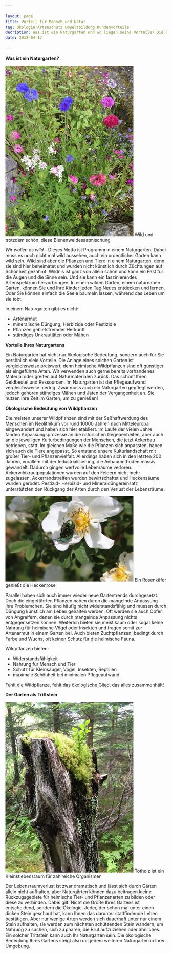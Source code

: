 ```yaml
---

layout: page
title: Vorteil für Mensch und Natur
tag: Ökologie Artenschutz Umweltbildung Kundenvorteile
decription: Was ist ein Naturgarten und wo liegen seine Vorteile? Die ökologische Bedeutung von Wildpflanzen und der Garten als Trittstein für Fauna und Flora
date: 2018-04-17

---
```


**Was ist ein Naturgarten?**

<span class="image right">
<img src="/images/Bienenweide.jpg">
Wild und trotzdem schön, diese Bienenweidesaatmischung
</span>

_Wir wollen es wild_ - Dieses Motto ist Programm in einem Naturgarten. Dabei muss es noch nicht mal wild aussehen, auch ein ordentlicher Garten kann wild sein. Wild sind aber die Pflanzen und Tiere in einem Naturgarten, denn sie sind hier beheimatet und wurden nicht künstlich durch Züchtungen auf Schönheit gezähmt. Wildnis ist ganz von allein schön und kann ein Fest für die Augen und die Sinne sein. Und sie kann ein faszinierendes Artenspektrum hervorbringen. In einem wilden Garten, einem naturnahen Garten, können Sie und Ihre Kinder jeden Tag Neues entdecken und lernen. Oder Sie können einfach die Seele baumeln lassen, während das Leben um sie tobt.

In einem Naturgarten gibt es nicht: 
- Artenarmut
- mineralische Düngung, Herbizide oder Pestizidie
- Pflanzen gebietsfremder Herkunft
- ständiges Unkrautjäten oder Mähen

**Vorteile Ihres Naturgartens**

Ein Naturgarten hat nicht nur ökologische Bedeutung, sondern auch für Sie persönlich viele Vorteile. Die Anlage eines solchen Garten ist vergleichsweise preiswert, denn heimische Wildpflanzen sind oft günstiger als eingeführte Arten. Wir verwenden auch gerne bereits vorhandenes Material oder greifen auf Naturmaterialen zurück. Das schont Ihren Geldbeutel und Ressourcen. Im Naturgarten ist der Pflegeaufwand vergleichsweise niedrig. Zwar muss auch ein Naturgarten gepflegt werden, jedoch gehören ständiges Mähen und Jäten der Vergangenheit an. Sie nutzen Ihre Zeit im Garten, um zu genießen!



**Ökologische Bedeutung von Wildpflanzen**

Die meisten unserer Wildpflanzen sind mit der Seßhaftwerdung des Menschen im Neolithikum vor rund 10000 Jahren nach Mitteleuropa eingewandert und haben sich hier etabliert. Im Laufe der vielen Jahre fanden Anpassungsprozesse an die natürlichen Gegebenheiten, aber auch an die jeweiligen Kulturbedingungen der Menschen, die jetzt Ackerbau betrieben, statt. Im gleichen Maße wie die Pflanzen sich anpassten, haben sich auch die Tiere angepasst. So entstand unsere Kulturlandschaft mit großer Tier- und Pflanzenvielfalt. Allerdings haben sich in den letzten 200 Jahren, vorallem mit der Industrialisierung, die Anbaumethoden massiv gewandelt. Dadurch gingen wertvolle Lebenräume verloren. Ackerwildkrautpopulationen wurden auf den Feldern nicht mehr zugelassen, Ackerrandstreifen wurden bewirtschaftet und Heckensäume wurden gerodet. Pestizid- Herbizid- und Mineraldüngereinsatz unterstützten den Rückgang der Arten durch den Verlust der Lebensräume. 

<span class="image right">
<img src="/images/Rosenkaefer.jpg">
Ein Rosenkäfer genießt die Heckenrose
</span>

Parallel haben sich auch immer wieder neue Gartentrends durchgesetzt. Doch die eingeführten Pflanzen haben durch die mangelnde Anpassung ihre Problemchen. Sie sind häufig nicht widerstandsfähig und müssen durch Düngung künstlich am Leben gehalten werden. Oft werden sie auch Opfer von Angreifern, denen sie durch mangelnde Anpassung nichts entgegensetzen können. Weiterhin bieten sie meist kaum oder sogar keine Nahrung für heimische Vögel oder Insekten und tragen somit zur Artenarmut in einem Garten bei. Auch bieten Zuchtpflanzen, bedingt durch Farbe und Wuchs, oft keinen Schutz für die heimische Fauna. 


Wildpflanzen bieten:
- Widerstandsfähigkeit
- Nahrung für Mensch und Tier
- Schutz für Kleinsäuger, Vögel, Insekten, Reptilien
- maximale Schönheit bei minimalen Pflegeaufwand

Fehlt die Wildpflanze, fehlt das ökologische Glied, das alles zusammenhält!


**Der Garten als Trittstein** 

<span class="image right">
<img src="/images/Totholz.jpg">
Totholz ist ein Kleinstlebensraum für zahlreiche Organismen
</span>

Der Lebensraumverlust ist zwar dramatisch und lässt sich durch Gärten allein nicht aufhalten, aber Naturgärten können dazu beitragen kleine Rückzugsgebiete für heimische Tier- und Pflanzenarten zu bilden oder diese zu verbinden. Dabei gilt: Nicht die Größe Ihres Gartens ist entscheidend, sondern die Ökologie. Jeder, der schon mal unter einen dicken Stein geschaut hat, kann Ihnen das darunter stattfindende Leben bestätigen. Aber nur wenige Arten werden sich dauerhaft unter nur einem Stein aufhalten, sie werden zum nächsten schützenden Stein wandern, um Nahrung zu suchen, sich zu paaren, die Brut aufzuziehen oder ähnliches. Ein solcher Trittstein kann auch Ihr Naturgarten sein. Die ökologische Bedeutung Ihres Gartens steigt also mit jedem weiteren Naturgarten in Ihrer Umgebung. 
 


